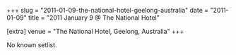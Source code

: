 +++
slug = "2011-01-09-the-national-hotel-geelong-australia"
date = "2011-01-09"
title = "2011 January 9 @ The National Hotel"

[extra]
venue = "The National Hotel, Geelong, Australia"
+++

No known setlist.
